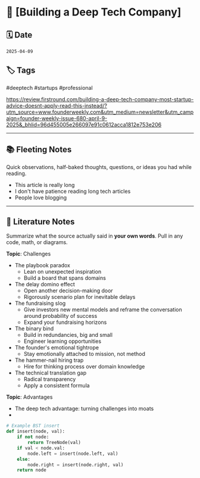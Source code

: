# 📘 [Building a Deep Tech Company]

## 🗓 Date
`2025-04-09`

## 🏷 Tags
#deeptech #startups #professional

https://review.firstround.com/building-a-deep-tech-company-most-startup-advice-doesnt-apply-read-this-instead/?utm_source=www.founderweekly.com&utm_medium=newsletter&utm_campaign=founder-weekly-issue-680-april-9-2025&_bhlid=96d455005e266097e91c0612acca1812e753e206

---

## 📚 Fleeting Notes
Quick observations, half-baked thoughts, questions, or ideas you had while reading.

- This article is really long
- I don't have patience reading long tech articles
- People love blogging

---

## 🧠 Literature Notes
Summarize what the source actually said in **your own words**. Pull in any code, math, or diagrams.

**Topic**: Challenges
- The playbook paradox
	- Lean on unexpected inspiration
	- Build a board that spans domains
- The delay domino effect
	- Open another decision-making door
	- Rigorously scenario plan for inevitable delays
- The fundraising slog
	- Give investors new mental models and reframe the conversation around probability of success
	- Expand your fundraising horizons
- The binary bind
	- Build in redundancies, big and small
	- Engineer learning opportunities
- The founder's emotional tightrope
	- Stay emotionally attached to mission, not method
- The hammer-nail hiring trap
	- Hire for thinking process over domain knowledge
- The technical translation gap
	- Radical transparency
	- Apply a consistent formula

**Topic**: Advantages
- The deep tech advantage: turning challenges into moats
- 

```python
# Example BST insert
def insert(node, val):
    if not node:
        return TreeNode(val)
    if val < node.val:
        node.left = insert(node.left, val)
    else:
        node.right = insert(node.right, val)
    return node
